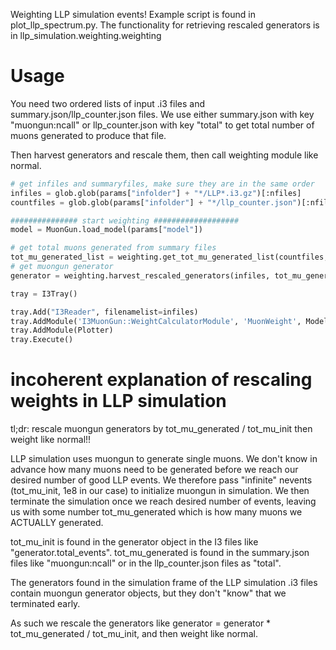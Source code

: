 Weighting LLP simulation events! Example script is found in plot_llp_spectrum.py. The functionality for retrieving rescaled generators is in llp_simulation.weighting.weighting

# Usage
You need two ordered lists of input .i3 files and summary.json/llp_counter.json files. We use either summary.json with key "muongun:ncall" or llp_counter.json with key "total" to get total number of muons generated to produce that file.

Then harvest generators and rescale them, then call weighting module like normal.

```python
# get infiles and summaryfiles, make sure they are in the same order
infiles = glob.glob(params["infolder"] + "*/LLP*.i3.gz")[:nfiles]
countfiles = glob.glob(params["infolder"] + "*/llp_counter.json")[:nfiles]

############### start weighting ###################
model = MuonGun.load_model(params["model"])

# get total muons generated from summary files
tot_mu_generated_list = weighting.get_tot_mu_generated_list(countfiles, key="total")
# get muongun generator
generator = weighting.harvest_rescaled_generators(infiles, tot_mu_generated_list)

tray = I3Tray()

tray.Add("I3Reader", filenamelist=infiles)
tray.AddModule('I3MuonGun::WeightCalculatorModule', 'MuonWeight', Model=model, Generator=generator)
tray.AddModule(Plotter)
tray.Execute()
```

# incoherent explanation of rescaling weights in LLP simulation
tl;dr: rescale muongun generators by tot_mu_generated / tot_mu_init then weight like normal!!

LLP simulation uses muongun to generate single muons. We don't know in advance how many muons
need to be generated before we reach our desired number of good LLP events.
We therefore pass "infinite" nevents (tot_mu_init, 1e8 in our case) to initialize muongun in simulation.
We then terminate the simulation once we reach desired number of events, 
leaving us with some number tot_mu_generated which is how many muons we ACTUALLY generated.

tot_mu_init is found in the generator object in the I3 files like "generator.total_events".
tot_mu_generated is found in the summary.json files like "muongun:ncall" or in the llp_counter.json files as "total".

The generators found in the simulation frame of the LLP simulation .i3 files contain muongun generator objects,
but they don't "know" that we terminated early.

As such we rescale the generators like generator = generator * tot_mu_generated / tot_mu_init, and then weight like normal.